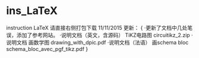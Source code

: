# ins_LaTeX
instruction LaTeX
请直接右侧打包下载
11/11/2015 更新：
{
  ·更新了文档中几处笔误，添加了参考网站。
  ·说明文档（英文，含源码） TiKZ电路图 circuitikz_2.zip 
  ·说明文档 画数学图 drawing_with_dpic.pdf
  ·说明文档（法语） 画schema bloc schema_bloc_avec_pgf_tikz.pdf
}

